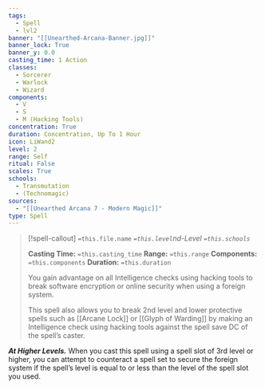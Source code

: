 ```yaml
---
tags:
  - Spell
  - lvl2
banner: "[[Unearthed-Arcana-Banner.jpg]]"
banner_lock: True
banner_y: 0.0
casting_time: 1 Action
classes:
  - Sorcerer
  - Warlock
  - Wizard
components:
  - V
  - S
  - M (Hacking Tools)
concentration: True
duration: Concentration, Up To 1 Hour
icon: LiWand2
level: 2
range: Self
ritual: False
scales: True
schools:
  - Transmutation
  - (Technomagic)
sources:
  - "[[Unearthed Arcana 7 - Modern Magic]]"
type: Spell
---
```

>[!spell-callout] `=this.file.name`
>*`=this.level`nd-Level `=this.schools`*
>
>**Casting Time:** `=this.casting_time`
>**Range:** `=this.range`
>**Components:** `=this.components`
>**Duration:** `=this.duration`
>
>You gain advantage on all Intelligence checks using hacking tools to break software encryption or online security when using a foreign system.
>
>This spell also allows you to break 2nd level and lower protective spells such as [[Arcane Lock]] or [[Glyph of Warding]] by making an Intelligence check using hacking tools against the spell save DC of the spell’s caster.
>
>
***At Higher Levels.*** When you cast this spell using a spell slot of 3rd level or higher, you can attempt to counteract a spell set to secure the foreign system if the spell’s level is equal to or less than the level of the spell slot you used.